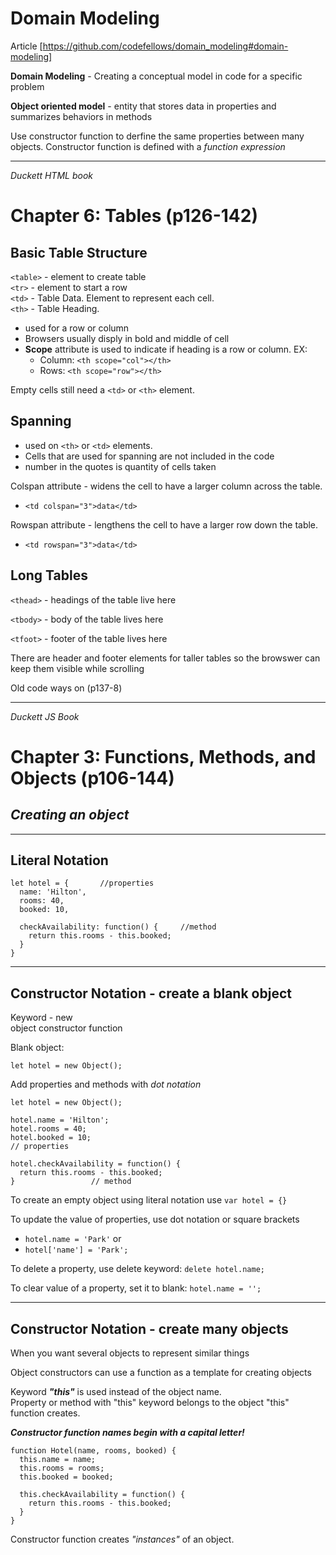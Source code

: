 # Domain Modeling
Article [https://github.com/codefellows/domain_modeling#domain-modeling]

**Domain Modeling** - Creating a conceptual model in code for a specific problem

**Object oriented model** - entity that stores data in properties and summarizes behaviors in methods

Use constructor function to derfine the same properties between many objects.
Constructor function is defined with a _function expression_

---
_Duckett HTML book_
# Chapter 6: Tables (p126-142)

## Basic Table Structure  
`<table>` - element to create table  
`<tr>` - element to start a row  
`<td>` - Table Data. Element to represent each cell.  
`<th>` - Table Heading.

- used for a row or column
- Browsers usually disply in bold and middle of cell
- **Scope** attribute is used to indicate if heading is a row or column.  EX:
  * Column: `<th scope="col"></th>`
  * Rows: `<th scope="row"></th>`

Empty cells still need a `<td>` or `<th>` element.  

## Spanning

- used on `<th>` or `<td>` elements.
- Cells that are used for spanning are not included in the code
- number in the quotes is quantity of cells taken

Colspan attribute - widens the cell to have a larger column across the table.
- `<td colspan="3">data</td>`

Rowspan attribute - lengthens the cell to have a larger row down the table.
- `<td rowspan="3">data</td>`

## Long Tables

`<thead>` - headings of the table live here

`<tbody>` - body of the table lives here  

`<tfoot>`  - footer of the table lives here

There are header and footer elements for taller tables so the browswer can keep them visible while scrolling

Old code ways on (p137-8)

---
_Duckett JS Book_

# Chapter 3: Functions, Methods, and Objects (p106-144)

## ***Creating an object***

---

## Literal Notation

```
let hotel = {       //properties
  name: 'Hilton',
  rooms: 40,
  booked: 10,

  checkAvailability: function() {     //method
    return this.rooms - this.booked;
  }
}
```

---
## Constructor Notation - create a blank object

Keyword - new  
object constructor function  

Blank object:

```
let hotel = new Object();
```

Add properties and methods with _dot notation_  

```
let hotel = new Object();

hotel.name = 'Hilton';
hotel.rooms = 40;
hotel.booked = 10;   
// properties

hotel.checkAvailability = function() {
  return this.rooms - this.booked;
}                 // method

```

To create an empty object using literal notation use `var hotel = {}`

To update the value of properties, use dot notation or square brackets
- `hotel.name = 'Park'` or 
- `hotel['name'] = 'Park';`

To delete a property, use delete keyword: `delete hotel.name;`

To clear value of a property, set it to blank: `hotel.name = '';`

---

## Constructor Notation - create many objects

When you want several objects to represent similar things

Object constructors can use a function as a template for creating objects

Keyword ***"this"*** is used instead of the object name.  
Property or method with "this" keyword belongs to the object "this" function creates.

***Constructor function names begin with a capital letter!***

```
function Hotel(name, rooms, booked) {
  this.name = name;
  this.rooms = rooms;
  this.booked = booked;

  this.checkAvailability = function() {
    return this.rooms - this.booked;
  }
}
```

Constructor function creates _"instances"_ of an object.